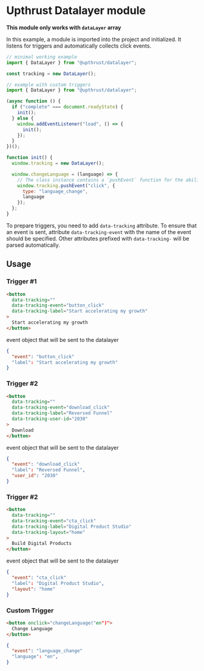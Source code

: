 # Upthrust Datalayer module

**This module only works with `dataLayer` array**

In this example, a module is imported into the project and initialized. It listens for triggers and automatically collects click events.

```js
// minimal working example
import { DataLayer } from "@upthrust/datalayer";

const tracking = new DataLayer();
```

```js
// example with custom triggers
import { DataLayer } from "@upthrust/datalayer";

(async function () {
  if ("complete" === document.readyState) {
    init();
  } else {
    window.addEventListener("load", () => {
      init();
    });
  }
})();

function init() {
  window.tracking = new DataLayer();

  window.changeLanguage = (language) => {
    // The class instance contains a `pushEvent` function for the ability to create custom triggers
    window.tracking.pushEvent("click", {
      type: "language_change",
      language
    });
  };
}
```

To prepare triggers, you need to add `data-tracking` attribute. To ensure that an event is sent, attribute `data-tracking-event` with the name of the event should be specified. Other attributes prefixed with `data-tracking-` will be parsed automatically.

## Usage

### Trigger #1

```html
<button
  data-tracking=""
  data-tracking-event="button_click"
  data-tracking-label="Start accelerating my growth"
>
  Start accelerating my growth
</button>
```

event object that will be sent to the datalayer
```json
{
  "event": "button_click"
  "label": "Start accelerating my growth"
}
```

### Trigger #2

```html
<button
  data-tracking=""
  data-tracking-event="download_click"
  data-tracking-label="Reversed Funnel"
  data-tracking-user-id="2030"
>
  Download
</button>
```

event object that will be sent to the datalayer
```json
{
  "event": "download_click"
  "label": "Reversed Funnel",
  "user_id": "2030"
}
```

### Trigger #2

```html
<button
  data-tracking=""
  data-tracking-event="cta_click"
  data-tracking-label="Digital Product Studio"
  data-tracking-layout="home"
>
  Build Digital Products
</button>
```

event object that will be sent to the datalayer
```json
{
  "event": "cta_click"
  "label": "Digital Product Studio",
  "layout": "home"
}
```

### Custom Trigger

```html
<button onclick="changeLanguage("en")">
  Change Language
</button>
```

```json
{
  "event": "language_change"
  "language": "en",
}
```
